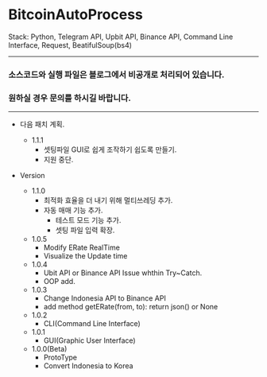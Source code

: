 # BitcoinAutoProcess

Stack: Python, Telegram API, Upbit API, Binance API, Command Line Interface, Request, BeatifulSoup(bs4)

---

### 소스코드와 실행 파일은 블로그에서 비공개로 처리되어 있습니다.    
### 원하실 경우 문의를 하시길 바랍니다.

---

- 다음 패치 계획.
   - 1.1.1
      - 셋팅파일 GUI로 쉽게 조작하기 쉽도록 만들기.
      - 지원 중단.

- Version
   - 1.1.0
      - 최적화 효율을 더 내기 위해 멀티쓰레딩 추가.
      - 자동 매매 기능 추가.
         - 테스트 모드 기능 추가.
         - 셋팅 파일 입력 확장.
   - 1.0.5
      - Modify ERate RealTime
      - Visualize the Update time
   - 1.0.4
      - Ubit API or Binance API Issue whthin Try~Catch.
      - OOP add.
   - 1.0.3
      - Change Indonesia API to Binance API
      - add method getERate(from, to): return json() or None
   - 1.0.2
      - CLI(Command Line Interface)
   - 1.0.1
      - GUI(Graphic User Interface)
   - 1.0.0(Beta)
      - ProtoType
      - Convert Indonesia to Korea
